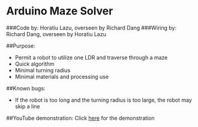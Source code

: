 # Arduino Maze Solver
###Code by: Horatiu Lazu, overseen by Richard Dang
###Wiring by: Richard Dang, overseen by Horatiu Lazu

##Purpose:
* Permit a robot to utilize one LDR and traverse through a maze
* Quick algorithm
* Minimal turning radius
* Minimal materials and processing use

##Known bugs:
* If the robot is too long and the turning radius is too large, the robot may skip a line

##YouTube demonstration:
Click [here](https://www.youtube.com/watch?v=MwWELXI1nP4&feature=youtu.be) for the demonstration



